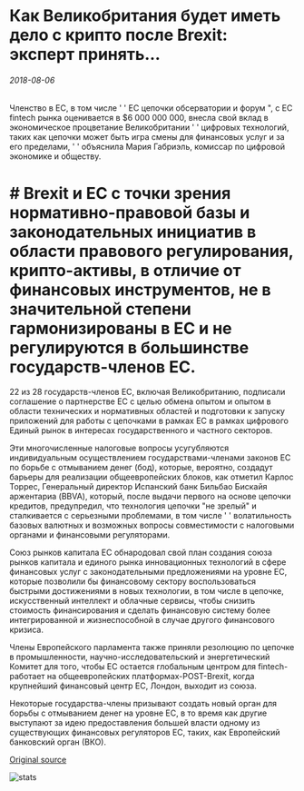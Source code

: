 # Как Великобритания будет иметь дело с крипто после Brexit: эксперт принять...

###### 2018-08-06

Членство в ЕС, в том числе ' ' ЕС цепочки обсерватории и форум ", с ЕС fintech рынка оценивается в $6 000 000 000, внесла свой вклад в экономическое процветание Великобритании ' ' цифровых технологий, таких как цепочки может быть игра смены для финансовых услуг и за его пределами, ' ' объяснила Мария Габриэль, комиссар по цифровой экономике и обществу.

# # Brexit и ЕС с точки зрения нормативно-правовой базы и законодательных инициатив в области правового регулирования, крипто-активы, в отличие от финансовых инструментов, не в значительной степени гармонизированы в ЕС и не регулируются в большинстве государств-членов ЕС.

22 из 28 государств-членов ЕС, включая Великобританию, подписали соглашение о партнерстве ЕС с целью обмена опытом и опытом в области технических и нормативных областей и подготовки к запуску приложений для работы с цепочками в рамках ЕС в рамках цифрового Единый рынок в интересах государственного и частного секторов.

Эти многочисленные налоговые вопросы усугубляются индивидуальным осуществлением государствами-членами законов ЕС по борьбе с отмыванием денег (бод), которые, вероятно, создадут барьеры для реализации общеевропейских блоков, как отметил Карлос Торрес, Генеральный директор Испанский банк Бильбао Бискайя аржентариа (BBVA), который, после выдачи первого на основе цепочки кредитов, предупредил, что технология цепочки "не зрелый" и сталкивается с серьезными проблемами, в том числе ' ' волатильность базовых валютных и возможных вопросы совместимости с налоговыми органами и финансовыми регуляторами.

Союз рынков капитала ЕС обнародовал свой план создания союза рынков капитала и единого рынка инновационных технологий в сфере финансовых услуг с законодательными предложениями на уровне ЕС, которые позволили бы финансовому сектору воспользоваться быстрыми достижениями в новых технологии, в том числе в цепочке, искусственный интеллект и облачные сервисы, чтобы снизить стоимость финансирования и сделать финансовую систему более интегрированной и жизнеспособной в случае другого финансового кризиса.

Члены Европейского парламента также приняли резолюцию по цепочке в промышленности, научно-исследовательский и энергетический Комитет для того, чтобы ЕС остается глобальным центром для fintech-работает на общеевропейских платформах-POST-Brexit, когда крупнейший финансовый центр ЕС, Лондон, выходит из союза.

Некоторые государства-члены призывают создать новый орган для борьбы с отмыванием денег на уровне ЕС, в то время как другие выступают за идею предоставления большей власти одному из существующих финансовых регуляторов ЕС, таких, как Европейский банковский орган (ВКО).

[Original source](https://cointelegraph.com/news/how-will-the-uk-deal-with-crypto-after-brexit-expert-take)

![stats](https://c.statcounter.com/11760860/0/a89fa40b/1/ "stats")